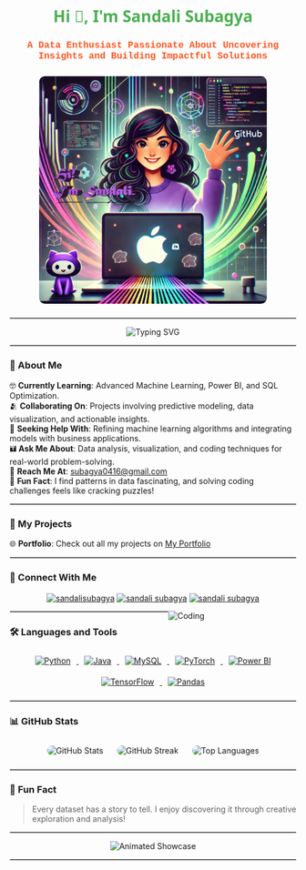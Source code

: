 <h1 align="center" style="color:#4CAF50; font-family: 'Segoe UI', Tahoma, Geneva, Verdana, sans-serif;">Hi 👋, I'm <span style="font-weight:bold;">Sandali Subagya</span></h1>
<h3 align="center" style="color:#FF5722; font-family: 'Courier New', Courier, monospace;">A Data Enthusiast Passionate About Uncovering Insights and Building Impactful Solutions</h3>

<div align="center">
  <img align="center" alt="Coding" width="400" src="pic.jpg" style="border-radius: 10px; margin: 10px;">
</div>

<hr style="border: 1px solid #ccc;">

<div align="center">
  <img src="https://readme-typing-svg.herokuapp.com?font=Fira+Code&weight=600&size=28&pause=1000&color=36BCF7&center=true&vCenter=true&width=1000&lines=Empowering+Decisions+Through+Data;Machine+Learning+Practitioner;Transforming+Complex+Data+into+Actionable+Insights;Front-End+Coder+and+Data+Visualizer" alt="Typing SVG" />
</div>

<hr style="border: 1px solid #ccc;">

### 📄 About Me  
   🤓 **Currently Learning**: Advanced Machine Learning, Power BI, and SQL Optimization.  
   🫂 **Collaborating On**: Projects involving predictive modeling, data visualization, and actionable insights.  
   🤝 **Seeking Help With**: Refining machine learning algorithms and integrating models with business applications.  
   🖬 **Ask Me About**: Data analysis, visualization, and coding techniques for real-world problem-solving.  
   🚮 **Reach Me At**: <a href="mailto:subagya0416@gmail.com">subagya0416@gmail.com</a>  
   🦩 **Fun Fact**: I find patterns in data fascinating, and solving coding challenges feels like cracking puzzles!  

<hr style="border: 1px solid #ccc;">

### 🚀 My Projects  
🌐 **Portfolio**: Check out all my projects on <a href="https://sandali0416.github.io/Sandali_portfolio.github.io/">My Portfolio</a>

<hr style="border: 1px solid #ccc;">

### 🔗 Connect With Me  
<p align="center">
  <a href="https://twitter.com/sandalisubagya" target="blank"><img align="center" src="https://raw.githubusercontent.com/rahuldkjain/github-profile-readme-generator/master/src/images/icons/Social/twitter.svg" alt="sandalisubagya" height="40" width="40" /></a>
  <a href="https://linkedin.com/in/sandali-subagya" target="blank"><img align="center" src="https://raw.githubusercontent.com/rahuldkjain/github-profile-readme-generator/master/src/images/icons/Social/linked-in-alt.svg" alt="sandali subagya" height="40" width="40" /></a>
  <a href="https://instagram.com/sandalisubagya" target="blank"><img align="center" src="https://raw.githubusercontent.com/rahuldkjain/github-profile-readme-generator/master/src/images/icons/Social/instagram.svg" alt="sandali subagya" height="40" width="40" /></a>
</p>
 <img align="right" alt="Coding" width="225" src="https://cdn.dribbble.com/users/2704414/screenshots/7466903/media/b08ab576316bd4582fef189f471cd9e5.gif" style="border-radius: 0px; margin: 0px;">

<hr style="border: 1px solid #ccc;">

### 🛠️ Languages and Tools  
<p align="center">
  <a href="https://www.python.org/" target="_blank">
    <img src="https://cdn.jsdelivr.net/gh/devicons/devicon/icons/python/python-original.svg" alt="Python" width="60" height="60" style="margin: 10px;" />
  </a>
  <a href="https://www.java.com/" target="_blank">
    <img src="https://cdn.jsdelivr.net/gh/devicons/devicon/icons/java/java-original.svg" alt="Java" width="60" height="60" style="margin: 10px;" />
  </a>
  <a href="https://www.mysql.com/" target="_blank">
    <img src="https://cdn.jsdelivr.net/gh/devicons/devicon/icons/mysql/mysql-original-wordmark.svg" alt="MySQL" width="60" height="60" style="margin: 10px;" />
  </a>
  <a href="https://pytorch.org/" target="_blank">
    <img src="https://cdn.jsdelivr.net/gh/devicons/devicon/icons/pytorch/pytorch-original.svg" alt="PyTorch" width="60" height="60" style="margin: 10px;" />
  </a>
  <a href="https://powerbi.microsoft.com/" target="_blank">
    <img src="https://upload.wikimedia.org/wikipedia/commons/c/cf/New_Power_BI_Logo.svg" alt="Power BI" width="60" height="60" style="margin: 10px;" />
  </a>
  <a href="https://www.tensorflow.org/" target="_blank">
    <img src="https://cdn.jsdelivr.net/gh/devicons/devicon/icons/tensorflow/tensorflow-original.svg" alt="TensorFlow" width="60" height="60" style="margin: 10px;" />
  </a>
  <a href="https://pandas.pydata.org/" target="_blank">
    <img src="https://cdn.jsdelivr.net/gh/devicons/devicon/icons/pandas/pandas-original.svg" alt="Pandas" width="60" height="60" style="margin: 10px;" />
  </a>
</p>

<hr style="border: 1px solid #ccc;">

### 📊 GitHub Stats  
<p align="center">
  <img src="https://github-readme-stats.vercel.app/api?username=sandali0416&show_icons=true&theme=dracula&count_private=true&hide=prs" alt="GitHub Stats" style="margin: 10px; border-radius: 10px;" />
  <img src="https://github-readme-streak-stats.herokuapp.com/?user=sandali0416&theme=dracula" alt="GitHub Streak" style="margin: 10px; border-radius: 10px;" />
  <img src="https://github-readme-stats.vercel.app/api/top-langs/?username=sandali0416&layout=compact&theme=dracula" alt="Top Languages" style="margin: 10px; border-radius: 10px;" />
</p>

<hr style="border: 1px solid #ccc;">

### 🎯 Fun Fact  
> Every dataset has a story to tell. I enjoy discovering it through creative exploration and analysis!

<hr style="border: 1px solid #ccc;">

<div align="center">
  <img src="https://readme-typing-svg.herokuapp.com?font=Fira+Code&weight=700&size=32&pause=1000&color=36BCF7&center=true&vCenter=true&width=1000&lines=Data+Science+is+My+Superpower;Machine+Learning+is+the+Future;I+Live+for+Data+Visualization;Transforming+Data+into+Decisions" alt="Animated Showcase" />
</div>

<hr style="border: 1px solid #ccc;">
